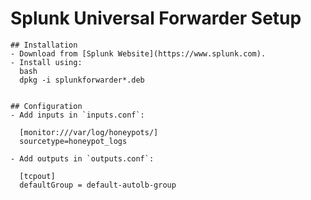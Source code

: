 # Splunk Universal Forwarder Setup

    ## Installation
    - Download from [Splunk Website](https://www.splunk.com).
    - Install using:
      bash
      dpkg -i splunkforwarder*.deb
      

    ## Configuration
    - Add inputs in `inputs.conf`:
      
      [monitor:///var/log/honeypots/]
      sourcetype=honeypot_logs
      
    - Add outputs in `outputs.conf`:
      
      [tcpout]
      defaultGroup = default-autolb-group
